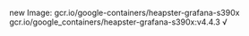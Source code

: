 new Image: gcr.io/google-containers/heapster-grafana-s390x
gcr.io/google_containers/heapster-grafana-s390x:v4.4.3 √

